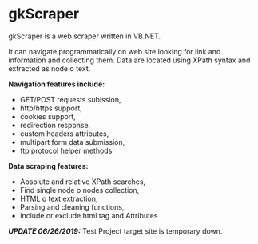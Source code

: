 # gkScraper
gkScraper is a web scraper written in VB.NET.

It can navigate programmatically on web site looking for link and information and collecting them.
Data are located using XPath syntax and extracted as node o text.

<b>Navigation features include:</b>
<ul>
<li>GET/POST requests subission, </li>
<li>http/https support, </li>
<li>cookies support, </li>
<li>redirection response, </li>
<li>custom headers attributes, </li>
<li>multipart form data submission, </li>
<li>ftp protocol helper methods </li>
</ul>

<b>Data scraping features:</b>
<ul>
<li>Absolute and relative XPath searches, </li>
<li>Find single node o nodes collection,</li>
<li>HTML o text extraction,</li>
<li>Parsing and cleaning functions,</li>
<li>include or exclude html tag and Attributes</li>
</ul>


<b><i>UPDATE 06/26/2019:</i></b> Test Project target site is temporary down.
